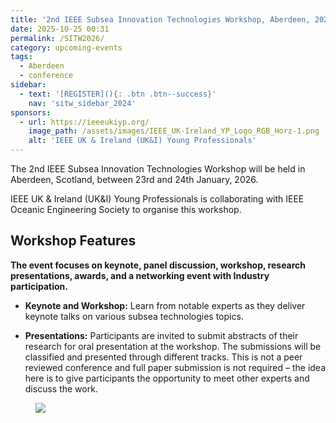 ```yaml
---
title: '2nd IEEE Subsea Innovation Technologies Workshop, Aberdeen, 2026'
date: 2025-10-25 00:31
permalink: /SITW2026/
category: upcoming-events
tags:
  - Aberdeen
  - conference
sidebar:
  - text: '[REGISTER](){: .btn .btn--success}'
    nav: 'sitw_sidebar_2024'
sponsors:
  - url: https://ieeeukiyp.org/
    image_path: /assets/images/IEEE_UK-Ireland_YP_Logo_RGB_Horz-1.png
    alt: 'IEEE UK & Ireland (UK&I) Young Professionals'
---
```


The 2nd IEEE Subsea Innovation Technologies Workshop will be held in Aberdeen, Scotland, between 23rd and 24th January, 2026. 

IEEE UK & Ireland (UK&I) Young Professionals is collaborating with IEEE Oceanic Engineering Society to organise this workshop.

## Workshop Features
**The event focuses on keynote, panel discussion, workshop, research presentations, awards, and a networking event with Industry participation.**

* **Keynote and Workshop:** Learn from notable experts as they deliver keynote talks on various subsea technologies topics.

* **Presentations:** Participants are invited to submit abstracts of their research for oral presentation at the workshop. The submissions will be classified and presented through different tracks. This is not a peer reviewed conference and full paper submission is not required – the idea here is to give participants the opportunity to meet other experts and discuss the work.

<!--## SUBMIT YOUR ABSTRACT

Abstract submission is through Microsoft CMT. Submit your abstract [here](https://cmt3.research.microsoft.com/IEEESITW2024/).

## REGISTRATION

*Non presenting participants are also invited to [register](https://events.vtools.ieee.org/event/register/352302/). **Registration is required in order to receive joining instructions.***-->

<figure>
	<img src="/assets/images/2026_isitmw/2nd_IEEE_SITW_26.jpg">
</figure>

